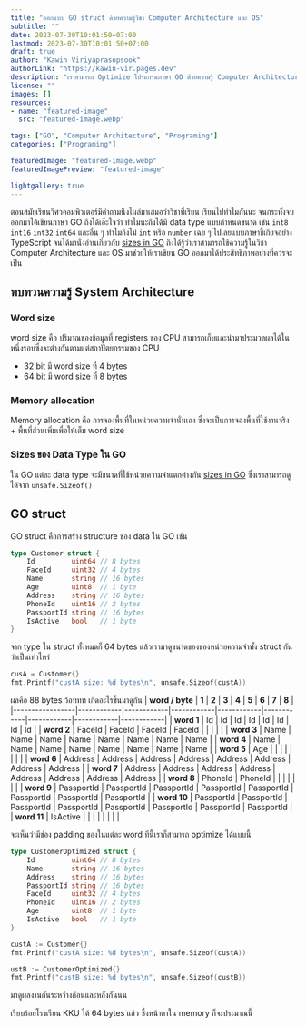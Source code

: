 ```yaml
---
title: "ออกแบบ GO struct ด้วยความรู้วิชา Computer Architecture และ OS"
subtitle: ""
date: 2023-07-30T10:01:50+07:00
lastmod: 2023-07-30T10:01:50+07:00
draft: true
author: "Kawin Viriyaprasopsook"
authorLink: "https://kawin-vir.pages.dev"
description: "เราสามารถ Optimize โปรแกรมภาษา GO ด้วยความรู้ Computer Architecture และ OS"
license: ""
images: []
resources:
- name: "featured-image"
  src: "featured-image.webp"

tags: ["GO", "Computer Architecture", "Programing"]
categories: ["Programing"]

featuredImage: "featured-image.webp"
featuredImagePreview: "featured-image"

lightgallery: true
---
```


ตอนสมัยเรียนวิศวคอมพิวเตอร์มีคำถามนึงโผล่มาเสมอว่าวิชาที่เรียน เรียนไปทำไมกันนะ จนกระทั้งจบออกมาได้เขียนภาษา GO ถึงได้เอ๊ะใจว่า ทำไมนะถึงได้มี data type แบบกำหนดขนาด เช่น `int8` `int16` `int32` `int64` และอื่น ๆ ทำไมถึงไม่ `int` หรือ `number` เฉย ๆ ไปเลยแบบภาษาขี้เกียจอย่าง TypeScript จนได้มานั่งอ่านเกี่ยวกับ [sizes in GO](https://go.dev/src/go/types/sizes.go) ถึงได้รู้ว่าเราสามารถใช้ความรู้ในวิชา Computer Architecture และ OS มาช่วยให้เราเขียน GO ออกมาได้ประสิทธิภาพอย่างที่ควรจะเป็น

<!--more-->

## ทบทวนความรู้ System Architecture

### Word size
word size คือ ปริมาณของข้อมูลที่ registers ของ CPU สามารถเก็บและนำมาประมวลผลได้ในหนึ่งรอบซึ่งจะต่างกันตามแต่สถาปัตยกรรมของ CPU
- 32 bit มี word size ที่ 4 bytes
- 64 bit มี word size ที่ 8 bytes

### Memory allocation
Memory allocation คือ การจองพื้นที่ในหน่วยความจำนั่นเอง ซึ่งจะเป็นการจองพื้นที่ใช้งานจริง + พื้นที่ส่วนเพิ่มเพื่อให้เต็ม word size

### Sizes ของ Data Type ใน GO
ใน GO แต่ละ data type จะมีขนาดที่ใช้หน่วยความจำแตกต่างกัน [sizes in GO](https://go.dev/src/go/types/sizes.go) ซึ่งเราสามารถดูได้จาก `unsafe.Sizeof()`

## GO struct
GO struct คือการสร้าง structure ของ data ใน GO เช่น

```go
type Customer struct {
	Id         uint64 // 8 bytes
	FaceId     uint32 // 4 bytes
	Name       string // 16 bytes
	Age        uint8  // 1 byte
	Address    string // 16 bytes
	PhoneId    uint16 // 2 bytes
	PassportId string // 16 bytes
	IsActive   bool   // 1 byte
}
```

จาก type ใน struct ทั้งหมดก็ 64 bytes แล้วเรามาดูขนาดของของหน่วยความจำทั้ง struct กันว่าเป็นเท่าไหร่

```go
cusA = Customer{}
fmt.Printf("custA size: %d bytes\n", unsafe.Sizeof(custA))
```

ผลคือ 88 bytes ว้อททท เกิดอะไรขึ้นมาดูกัน
| **word / byte** | **1**      | **2**      | **3**      | **4**      | **5**      | **6**      | **7**      | **8**      |
|-----------------|------------|------------|------------|------------|------------|------------|------------|------------|
| **word 1**      | Id         | Id         | Id         | Id         | Id         | Id         | Id         | Id         |
| **word 2**      | FaceId     | FaceId     | FaceId     | FaceId     |            |            |            |            |
| **word 3**      | Name       | Name       | Name       | Name       | Name       | Name       | Name       | Name       |
| **word 4**      | Name       | Name       | Name       | Name       | Name       | Name       | Name       | Name       |
| **word 5**      | Age        |            |            |            |            |            |            |            |
| **word 6**      | Address    | Address    | Address    | Address    | Address    | Address    | Address    | Address    |
| **word 7**      | Address    | Address    | Address    | Address    | Address    | Address    | Address    | Address    |
| **word 8**      | PhoneId    | PhoneId    |            |            |            |            |            |            |
| **word 9**      | PassportId | PassportId | PassportId | PassportId | PassportId | PassportId | PassportId | PassportId |
| **word 10**     | PassportId | PassportId | PassportId | PassportId | PassportId | PassportId | PassportId | PassportId |
| **word 11**     | IsActive   |            |            |            |            |            |            |            |

จะเห็นว่ามีช่อง padding ของในแต่ละ word ทีนี้เราก็สามารถ optimize ได้แบบนี้

```go
type CustomerOptimized struct {
	Id         uint64 // 8 bytes
	Name       string // 16 bytes
	Address    string // 16 bytes
	PassportId string // 16 bytes
	FaceId     uint32 // 4 bytes
	PhoneId    uint16 // 2 bytes
	Age        uint8  // 1 byte
	IsActive   bool   // 1 byte
}

custA := Customer{}
fmt.Printf("custA size: %d bytes\n", unsafe.Sizeof(custA))

ustB := CustomerOptimized{}
fmt.Printf("custB size: %d bytes\n", unsafe.Sizeof(custB))
```

มาดูผลงานกันระหว่างก่อนและหลังกันนน


เรียบร้อยโรงเรียน KKU ได้ 64 bytes แล้ว ซึ่งหน้าตาใน memory ก็จะประมาณนี้
